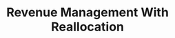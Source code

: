 ---
layout: redirect
permalink: /RevenueManagementWithReallocation/
redirect_from: 
  - /jmp/
  - /JMP/
redirect_to: /files/RevenueManagementWithReallocation.pdf

title: Revenue Management With Reallocation

seo_title: Revenue Management With Reallocation

header:
  og_image: /assets/images/images/ChangeInCSByChangeInProfits.png
  teaser: /assets/images/ChangeInCSByChangeInProfits.png
---